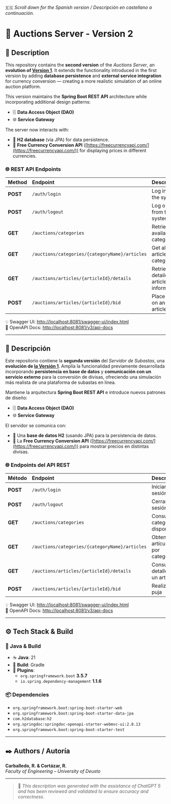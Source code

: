 🇪🇸 *Scroll down for the Spanish version / Descripción en castellano a continuación.*

# 🚀 Auctions Server - Version 2

## 📘 Description

This repository contains the **second version** of the *Auctions Server*, an **evolution of [Version 1](https://github.com/rcarball/auctions-server-1)**. It extends the functionality introduced in the first version by adding **database persistence** and **external service integration** for currency conversion — creating a more realistic simulation of an online auction platform.

This version maintains the **Spring Boot REST API** architecture while incorporating additional design patterns:

- 🗄️ **Data Access Object (DAO)**
- 🌐 **Service Gateway**

The server now interacts with:
- 🧠 **H2 database** (via JPA) for data persistence.  
- 💱 **Free Currency Conversion API** ([https://freecurrencyapi.com/](https://freecurrencyapi.com/)) for displaying prices in different currencies.

### 🌐 REST API Endpoints

| Method | Endpoint | Description |
|:--------|:----------------------------------|:----------------------------------------------|
| **POST** | `/auth/login` | Log in to the system |
| **POST** | `/auth/logout` | Log out from the system |
| **GET**  | `/auctions/categories` | Retrieve all available categories |
| **GET**  | `/auctions/categories/{categoryName}/articles` | Get all articles by category |
| **GET**  | `/auctions/articles/{articleId}/details` | Retrieve detailed article information |
| **POST** | `/auctions/articles/{articleId}/bid` | Place a bid on an article |

💡 Swagger UI: [http://localhost:8081/swagger-ui/index.html](http://localhost:8081/swagger-ui/index.html)  
📄 OpenAPI Docs: [http://localhost:8081/v3/api-docs](http://localhost:8081/v3/api-docs)

---

## 📘 Descripción

Este repositorio contiene la **segunda versión** del *Servidor de Subastas*, una **evolución de [la Versión 1](https://github.com/rcarball/auctions-server-1)**. Amplía la funcionalidad previamente desarrollada incorporando **persistencia en base de datos** y **comunicación con un servicio externo** para la conversión de divisas, ofreciendo una simulación más realista de una plataforma de subastas en línea.

Mantiene la arquitectura **Spring Boot REST API** e introduce nuevos patrones de diseño:

- 🗄️ **Data Access Object (DAO)**  
- 🌐 **Service Gateway**

El servidor se comunica con:
- 🧠 Una **base de datos H2** (usando JPA) para la persistencia de datos.  
- 💱 La **Free Currency Conversion API** ([https://freecurrencyapi.com/](https://freecurrencyapi.com/)) para mostrar precios en distintas divisas.

### 🌐 Endpoints del API REST

| Método | Endpoint | Descripción |
|:--------|:----------------------------------|:----------------------------------------------|
| **POST** | `/auth/login` | Iniciar sesión |
| **POST** | `/auth/logout` | Cerrar sesión |
| **GET**  | `/auctions/categories` | Consultar categorías disponibles |
| **GET**  | `/auctions/categories/{categoryName}/articles` | Obtener artículos por categoría |
| **GET**  | `/auctions/articles/{articleId}/details` | Consultar detalles de un artículo |
| **POST** | `/auctions/articles/{articleId}/bid` | Realizar una puja |

💡 Swagger UI: [http://localhost:8081/swagger-ui/index.html](http://localhost:8081/swagger-ui/index.html)  
📄 OpenAPI Docs: [http://localhost:8081/v3/api-docs](http://localhost:8081/v3/api-docs)

---

## ⚙️ Tech Stack & Build

### 🔧 Java & Build
- ☕ **Java**: 21
- 🧱 **Build**: Gradle  
- 🔌 **Plugins**:
  - `org.springframework.boot` **3.5.7**
  - `io.spring.dependency-management` **1.1.6**

### 📦 Dependencies
- `org.springframework.boot:spring-boot-starter-web`
- `org.springframework.boot:spring-boot-starter-data-jpa`
- `com.h2database:h2`
- `org.springdoc:springdoc-openapi-starter-webmvc-ui:2.8.13`
- `org.springframework.boot:spring-boot-starter-test`

---

## ✒️ Authors / Autoría

**Carballedo, R. & Cortázar, R.**  
*Faculty of Engineering – University of Deusto*

---

> 🧠 *This description was generated with the assistance of ChatGPT 5 and has been reviewed and validated to ensure accuracy and correctness.*
